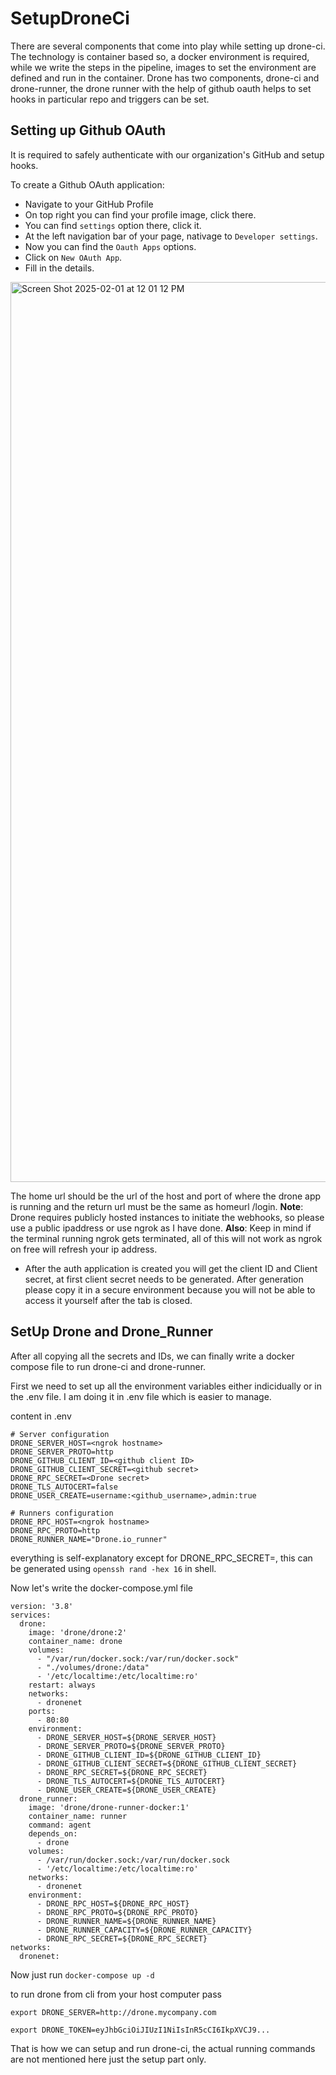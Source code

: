 # SetupDroneCi
There are several components that come into play while setting up drone-ci. The technology is container based so, a docker environment is required, while we write the steps in the pipeline, images to set the environment are defined and run in the container. Drone has two components, drone-ci and drone-runner, the drone runner with the help of github oauth helps to set hooks in particular repo and triggers can be set. 

## Setting up Github OAuth
It is required to safely authenticate with our organization's GitHub and setup hooks.

To create a Github OAuth application: 
- Navigate to your GitHub Profile
- On top right you can find your profile image, click there.
- You can find ```settings``` option there, click it.
- At the left navigation bar of your page, nativage to ```Developer settings```.
- Now you can find the ```Oauth Apps``` options.
- Click on ```New OAuth App```.
- Fill in the details.

 <img width="1440" alt="Screen Shot 2025-02-01 at 12 01 12 PM" src="https://github.com/user-attachments/assets/27f1177d-ef86-4fce-9b15-850d3f6aad96" />

The home url should be the url of the host and port of where the drone app is running and the return url must be the same as homeurl /login.
**Note**: Drone requires publicly hosted instances to initiate the webhooks, so please use a public ipaddress or use ngrok as I have done.
**Also**: Keep in mind if the terminal running ngrok gets terminated, all of this will not work as ngrok on free will refresh your ip address.

- After the auth application is created you will get the client ID and Client secret, at first client secret needs to be generated. After generation please copy it in a secure environment because you will not be able to access it yourself after the tab is closed.

## SetUp Drone and Drone_Runner

After all copying all the secrets and IDs, we can finally write a docker compose file to run drone-ci and drone-runner.

First we need to set up all the environment variables either indicidually or in the .env file. I am doing it in .env file which is easier to manage.

content in .env
```
# Server configuration
DRONE_SERVER_HOST=<ngrok hostname>
DRONE_SERVER_PROTO=http
DRONE_GITHUB_CLIENT_ID=<github client ID>
DRONE_GITHUB_CLIENT_SECRET=<github secret>
DRONE_RPC_SECRET=<Drone secret>
DRONE_TLS_AUTOCERT=false
DRONE_USER_CREATE=username:<github_username>,admin:true

# Runners configuration
DRONE_RPC_HOST=<ngrok hostname>
DRONE_RPC_PROTO=http
DRONE_RUNNER_NAME="Drone.io_runner"
```

everything is self-explanatory except for DRONE_RPC_SECRET=<Drone secret>, this can be generated using ```openssh rand -hex 16``` in shell.

Now let's write the docker-compose.yml file

```
version: '3.8'
services:
  drone:
    image: 'drone/drone:2'
    container_name: drone
    volumes:
      - "/var/run/docker.sock:/var/run/docker.sock"
      - "./volumes/drone:/data"
      - '/etc/localtime:/etc/localtime:ro'
    restart: always
    networks:
      - dronenet
    ports:
      - 80:80
    environment:
      - DRONE_SERVER_HOST=${DRONE_SERVER_HOST}
      - DRONE_SERVER_PROTO=${DRONE_SERVER_PROTO}
      - DRONE_GITHUB_CLIENT_ID=${DRONE_GITHUB_CLIENT_ID}
      - DRONE_GITHUB_CLIENT_SECRET=${DRONE_GITHUB_CLIENT_SECRET}
      - DRONE_RPC_SECRET=${DRONE_RPC_SECRET}
      - DRONE_TLS_AUTOCERT=${DRONE_TLS_AUTOCERT}
      - DRONE_USER_CREATE=${DRONE_USER_CREATE}
  drone_runner:
    image: 'drone/drone-runner-docker:1'
    container_name: runner
    command: agent
    depends_on:
      - drone
    volumes:
      - /var/run/docker.sock:/var/run/docker.sock
      - '/etc/localtime:/etc/localtime:ro'
    networks:
      - dronenet
    environment:
      - DRONE_RPC_HOST=${DRONE_RPC_HOST}
      - DRONE_RPC_PROTO=${DRONE_RPC_PROTO}
      - DRONE_RUNNER_NAME=${DRONE_RUNNER_NAME}
      - DRONE_RUNNER_CAPACITY=${DRONE_RUNNER_CAPACITY}
      - DRONE_RPC_SECRET=${DRONE_RPC_SECRET}
networks:
  dronenet:
```
Now just run ```docker-compose up -d``` 

to run drone from cli from your host computer
pass
```
export DRONE_SERVER=http://drone.mycompany.com
```
```
export DRONE_TOKEN=eyJhbGciOiJIUzI1NiIsInR5cCI6IkpXVCJ9...
```
That is how we can setup and run drone-ci, the actual running commands are not mentioned here just the setup part only.
